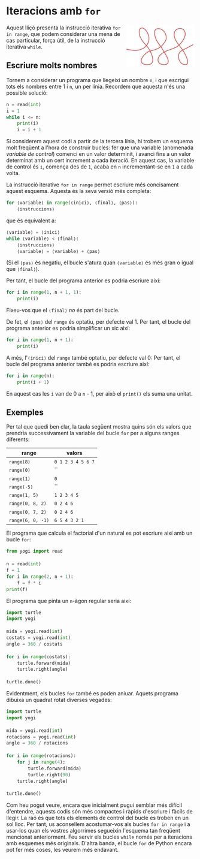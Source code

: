 # Iteracions amb `for`

<img src='./bucles-for.png' style='height: 8em; float: right; margin: 0 0 1em 1em;'/>

Aquest lliçó presenta la instrucció iterativa `for in range`,
que podem considerar una mena de cas particular,
força útil, de la instrucció iterativa `while`.

## Escriure molts nombres

Tornem a considerar un programa que llegeixi un nombre `n`,
i que escrigui tots els nombres entre 1 i `n`, un per línia.
Recordem que aquesta n'és una possible solució:

```python
n = read(int)
i = 1
while i <= n:
    print(i)
    i = i + 1
```

Si considerem aquest codi a partir de la tercera línia,
hi trobem un esquema molt freqüent a l'hora de construir bucles:
fer que una variable (anomenada _variable de control_) comenci en un valor determinit,
i avanci fins a un valor determinat amb un cert increment a cada iteració.
En aquest cas, la variable de control és `i`, comença des de `1`,
acaba en `n` incrementant-se en `1` a cada volta.

La instrucció iterative `for in range` permet escriure més concisament aquest esquema.
Aquesta és la seva versió més completa:

```python
for ⟨variable⟩ in range(⟨inici⟩, ⟨final⟩, ⟨pas⟩):
    ⟨instruccions⟩
```

que és equivalent a:

```python
⟨variable⟩ = ⟨inici⟩
while ⟨variable⟩ < ⟨final⟩:
    ⟨instruccions⟩
    ⟨variable⟩ = ⟨variable⟩ + ⟨pas⟩
```

(Si el `⟨pas⟩` és negatiu, el bucle s'atura quan `⟨variable⟩` és més gran o igual que `⟨final⟩`).

Per tant, el bucle del programa anterior es podria escriure així:

```python
for i in range(1, n + 1, 1):
    print(i)
```

Fixeu-vos que el `⟨final⟩` _no_ és part del bucle.

De fet, el `⟨pas⟩` del `range` és optatiu, per defecte val 1.
Per tant, el bucle del programa anterior es podria simplificar un xic així:

```python
for i in range(1, n + 1):
    print(i)
```

A més, l'`⟨inici⟩` del `range` també optatiu, per defecte val 0:
Per tant, el bucle del programa anterior també es podria escriure així:

```python
for i in range(n):
    print(i + 1)
```

En aquest cas les `i` van de 0 a `n` - 1, per això el `print()` els suma una unitat.

## Exemples

Per tal que quedi ben clar, la taula següent mostra quins són els valors que prendria successivament la variable del bucle `for` per a alguns ranges diferents:

| range             | valors            |
| ----------------- | ----------------- |
| `range(8)`        | `0 1 2 3 4 5 6 7` |
| `range(0)`        | ``                |
| `range(1)`        | `0`               |
| `range(-5)`       | ``                |
| `range(1, 5)`     | `1 2 3 4 5`       |
| `range(0, 8, 2)`  | `0 2 4 6`         |
| `range(0, 7, 2)`  | `0 2 4 6`         |
| `range(6, 0, -1)` | `6 5 4 3 2 1`     |

El programa que calcula el factorial d'un natural es pot escriure així amb un bucle `for`:

```python
from yogi import read

n = read(int)
f = 1
for i in range(2, n + 1):
    f = f * i
print(f)
```

El programa que pinta un `n`-àgon regular seria així:

```python
import turtle
import yogi

mida = yogi.read(int)
costats = yogi.read(int)
angle = 360 / costats

for i in range(costats):
    turtle.forward(mida)
    turtle.right(angle)

turtle.done()
```

Evidentment, els bucles `for` també es poden aniuar. Aquets programa dibuixa un quadrat rotat diverses vegades:

```python
import turtle
import yogi

mida = yogi.read(int)
rotacions = yogi.read(int)
angle = 360 / rotacions

for i in range(rotacions):
    for j in range(4):
        turtle.forward(mida)
        turtle.right(90)
    turtle.right(angle)

turtle.done()
```

Com heu pogut veure,
encara que inicialment pugui semblar més difícil d'entendre,
aquests codis són més compactes i ràpids d'escriure
i fàcils de llegir.
La raó és que tots els elements de control del bucle es troben en
un sol lloc.
Per tant, us aconsellem acostumar-vos als bucles `for in range`
i a usar-los quan els vostres algorrimes segueixin l'esquema tan freqüent mencionat anteriorment.
Feu servir els bucles `while` només
per a iteracions amb esquemes més originals.
D'altra banda, el bucle `for` de Python encara pot fer més coses, les veurem més endavant.

<Autors autors="jpetit"/>

